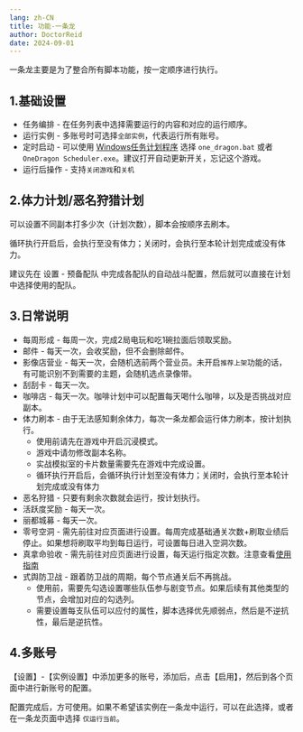 ```yaml
---
lang: zh-CN
title: 功能-一条龙
author: DoctorReid
date: 2024-09-01
---
```


一条龙主要是为了整合所有脚本功能，按一定顺序进行执行。

## 1.基础设置

- 任务编排 - 在任务列表中选择需要运行的内容和对应的运行顺序。
- 运行实例 - 多账号时可选择`全部实例`，代表运行所有账号。
- 定时启动 - 可以使用 [Windows任务计划程序](../../../other/zh/windows_plan.md) 选择 `one_dragon.bat` 或者 `OneDragon Scheduler.exe`。建议打开自动更新开关，忘记这个游戏。
- 运行后操作 - 支持`关闭游戏`和`关机`

## 2.体力计划/恶名狩猎计划

可以设置不同副本打多少次（计划次数），脚本会按顺序去刷本。

循环执行开启后，会执行至没有体力；关闭时，会执行至本轮计划完成或没有体力。

建议先在 设置 - 预备配队 中完成各配队的自动战斗配置，然后就可以直接在计划中选择使用的配队。

## 3.日常说明

- 每周形成 - 每周一次，完成2局电玩和吃1碗拉面后领取奖励。
- 邮件 - 每天一次，会收奖励，但不会删除邮件。
- 影像店营业 - 每天一次，会随机选前两个营业员。未开启`推荐上架`功能的话，有可能识别不到需要的主题，会随机选点录像带。
- 刮刮卡 - 每天一次。
- 咖啡店 - 每天一次。咖啡计划中可以配置每天喝什么咖啡，以及是否挑战对应副本。
- 体力刷本 - 由于无法感知剩余体力，每次一条龙都会运行体力刷本，按计划执行。
  - 使用前请先在游戏中开启沉浸模式。
  - 游戏中请勿修改副本名称。
  - 实战模拟室的卡片数量需要先在游戏中完成设置。
  - 循环执行开启后，会循环执行计划至没有体力；关闭时，会执行至本轮计划完成或没有体力
- 恶名狩猎 - 只要有剩余次数就会运行，按计划执行。
- 活跃度奖励 - 每天一次。
- 丽都城募 - 每天一次。
- 零号空洞 - 需先前往对应页面进行设置。每周完成基础通关次数+刷取业绩后停止。如果想将刷取平均到每日运行，可设置每日进入空洞次数。
- 真拿命验收 - 需先前往对应页面进行设置，每天运行指定次数。注意查看[使用指南](feat_game_assistant.md)
- 式舆防卫战 - 跟着防卫战的周期，每个节点通关后不再挑战。
  - 使用前，需要先勾选设置哪些队伍参与剧变节点。如果后续有其他类型的节点，会增加对应的勾选列。
  - 需要设置每支队伍可以应付的属性，脚本选择优先顺弱点，然后是不逆抗性，最后是逆抗性。


## 4.多账号

【设置】-【实例设置】中添加更多的账号，添加后，点击【启用】，然后到各个页面中进行新账号的配置。

配置完成后，方可使用。如果不希望该实例在一条龙中运行，可以在此选择，或者在一条龙页面中选择 `仅运行当前`。
